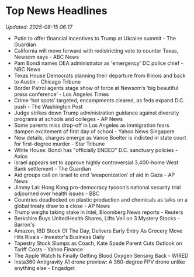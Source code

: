 # Top News Headlines

_Updated: 2025-08-15 06:17_

- Putin to offer financial incentives to Trump at Ukraine summit - The Guardian
- California will move forward with redistricting vote to counter Texas, Newsom says - ABC News
- Pam Bondi names DEA administrator as 'emergency' DC police chief - NBC News
- Texas House Democrats planning their departure from Illinois and back to Austin - Chicago Tribune
- Border Patrol agents stage show of force at Newsom’s ‘big beautiful press conference’ - Los Angeles Times
- Crime ‘hot spots’ targeted, encampments cleared, as feds expand D.C. push - The Washington Post
- Judge strikes down Trump administration guidance against diversity programs at schools and colleges - AP News
- Some parents miss drop-off in Los Angeles as immigration fears dampen excitement of first day of school - Yahoo News Singapore
- New details, charges emerge as Vance Boelter is indicted in state court for first-degree murder - Star Tribune
- White House: Bondi has "officially ENDED" D.C. sanctuary policies - Axios
- Israel appears set to approve highly controversial 3,400-home West Bank settlement - The Guardian
- Aid groups call on Israel to end ‘weaponization’ of aid in Gaza - AP News
- Jimmy Lai: Hong Kong pro-democracy tycoon’s national security trial adjourned over health issues - BBC
- Countries deadlocked on plastic production and chemicals as talks on a global treaty draw to a close - AP News
- Trump weighs taking stake in Intel, Bloomberg News reports - Reuters
- Berkshire Buys UnitedHealth Shares, Lifts Veil on 3 Mystery Stocks - Barron's
- Amazon, IBD Stock Of The Day, Delivers Early Entry As Grocery Move Hits Rivals - Investor's Business Daily
- Tapestry Stock Slumps as Coach, Kate Spade Parent Cuts Outlook on Tariff Costs - Yahoo Finance
- The Apple Watch Is Finally Getting Blood Oxygen Sensing Back - WIRED
- Insta360 Antigravity A1 drone preview: A 360-degree FPV drone unlike anything else - Engadget